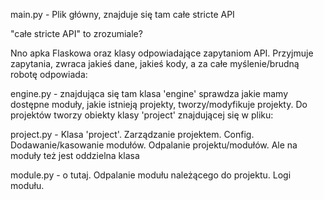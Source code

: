 main.py - Plik główny, znajduje się tam całe stricte API

"całe stricte API" to zrozumiale?

Nno apka Flaskowa oraz klasy odpowiadające zapytaniom API. Przyjmuje zapytania, zwraca jakieś dane, jakieś kody, a za całe myślenie/brudną robotę odpowiada:

engine.py - znajdująca się tam klasa 'engine' sprawdza jakie mamy dostępne moduły, jakie istnieją projekty, tworzy/modyfikuje projekty. Do projektów tworzy obiekty klasy 'project' znajdującej się w pliku:

project.py - Klasa 'project'. Zarządzanie projektem. Config. Dodawanie/kasowanie modułów. Odpalanie projektu/modułów. Ale na moduły też jest oddzielna klasa

module.py - o tutaj. Odpalanie modułu należącego do projektu. Logi modułu.